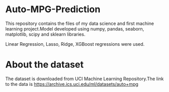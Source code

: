 # Auto-MPG-Prediction

This repository contains the files of my data science and first machine learning project.Model developed using numpy, pandas, seaborn, matplotlib, scipy and sklearn  libraries.

Linear Regression, Lasso, Ridge, XGBoost regressions were used.

# About the dataset
The dataset is downloaded from UCI Machine Learning Repository.The link to the data is
https://archive.ics.uci.edu/ml/datasets/auto+mpg

